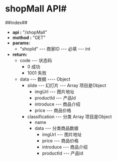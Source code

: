 # shopMall API#
##index##
- __api :__  "/shopMall"
- __mothod :__ "GET"
- __params:__
	- "shopId" --- 商家ID --- 必填 --- int
- __return:__
	- code --- 状态码
		- 0 成功
		- 1001 失败
	- data --- 数据 ---- Object
		- slide --- 幻灯片 --- Array 项目是Object
			- imgUrl --- 图片地址
			- productId --- 产品Id
			- introduce --- 商品介绍
			- price --- 商品价格
		- classification --- 分类 Array 项目是Object
			- name
			- data --- 分类商品数据
				- imgUrl --- 图片地址
				- price --- 商品价格
				- introduce --- 商品介绍
				- productId --- 产品Id